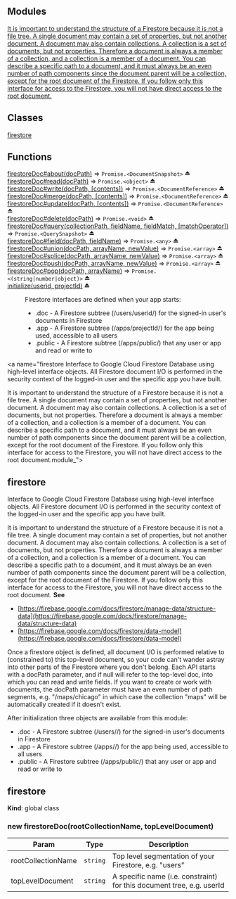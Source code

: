 ## Modules

<dl>
<dt><a href="#firestoreInterface to Google Cloud Firestore Database using high-level interface objects. All Firestore document I/O is performed in the security context of the logged-in user and the specific app you have built.It is important to understand the structure of a Firestore because it is not a file tree. A single document may contain a set of properties, but not another document. A document may also contain collections. A collection is a set of documents, but not properties. Therefore a document is always a member of a collection, and a collection is a member of a document. You can describe a specific path to a document, and it must always be an even number of path components since the document parent will be a collection, except for the root document of the Firestore. If you follow only thisinterface for access to the Firestore, you will not have direct access to the root document.module_">firestoreInterface to Google Cloud Firestore Database using high-level interface objects. All Firestore document I/O is performed in the security context of the logged-in user and the specific app you have built.It is important to understand the structure of a Firestore because it is not a file tree. A single document may contain a set of properties, but not another document. A document may also contain collections. A collection is a set of documents, but not properties. Therefore a document is always a member of a collection, and a collection is a member of a document. You can describe a specific path to a document, and it must always be an even number of path components since the document parent will be a collection, except for the root document of the Firestore. If you follow only thisinterface for access to the Firestore, you will not have direct access to the root document.</a></dt>
<dd></dd>
</dl>

## Classes

<dl>
<dt><a href="#firestore">firestore</a></dt>
<dd></dd>
</dl>

## Functions

<dl>
<dt><a href="#exp_module_firestore--firestoreDoc+about">firestoreDoc#about(docPath)</a> ⇒ <code>Promise.&lt;DocumentSnapshot&gt;</code> ⏏</dt>
<dd></dd>
<dt><a href="#exp_module_firestore--firestoreDoc+read">firestoreDoc#read(docPath)</a> ⇒ <code>Promise.&lt;object&gt;</code> ⏏</dt>
<dd></dd>
<dt><a href="#exp_module_firestore--firestoreDoc+write">firestoreDoc#write(docPath, [contents])</a> ⇒ <code>Promise.&lt;DocumentReference&gt;</code> ⏏</dt>
<dd></dd>
<dt><a href="#exp_module_firestore--firestoreDoc+merge">firestoreDoc#merge(docPath, [contents])</a> ⇒ <code>Promise.&lt;DocumentReference&gt;</code> ⏏</dt>
<dd></dd>
<dt><a href="#exp_module_firestore--firestoreDoc+update">firestoreDoc#update(docPath, [contents])</a> ⇒ <code>Promise.&lt;DocumentReference&gt;</code> ⏏</dt>
<dd></dd>
<dt><a href="#exp_module_firestore--firestoreDoc+delete">firestoreDoc#delete(docPath)</a> ⇒ <code>Promise.&lt;void&gt;</code> ⏏</dt>
<dd></dd>
<dt><a href="#exp_module_firestore--firestoreDoc+query">firestoreDoc#query(collectionPath, fieldName, fieldMatch, [matchOperator])</a> ⇒ <code>Promise.&lt;QuerySnapshot&gt;</code> ⏏</dt>
<dd></dd>
<dt><a href="#exp_module_firestore--firestoreDoc+field">firestoreDoc#field(docPath, fieldName)</a> ⇒ <code>Promise.&lt;any&gt;</code> ⏏</dt>
<dd></dd>
<dt><a href="#exp_module_firestore--firestoreDoc+union">firestoreDoc#union(docPath, arrayName, newValue)</a> ⇒ <code>Promise.&lt;array&gt;</code> ⏏</dt>
<dd></dd>
<dt><a href="#exp_module_firestore--firestoreDoc+splice">firestoreDoc#splice(docPath, arrayName, newValue)</a> ⇒ <code>Promise.&lt;array&gt;</code> ⏏</dt>
<dd></dd>
<dt><a href="#exp_module_firestore--firestoreDoc+push">firestoreDoc#push(docPath, arrayName, newValue)</a> ⇒ <code>Promise.&lt;array&gt;</code> ⏏</dt>
<dd></dd>
<dt><a href="#exp_module_firestore--firestoreDoc+pop">firestoreDoc#pop(docPath, arrayName)</a> ⇒ <code>Promise.&lt;(string|number|object)&gt;</code> ⏏</dt>
<dd></dd>
<dt><a href="#exp_module_firestore--initialize">initialize(userid, projectId)</a> ⏏</dt>
<dd><p>Firestore interfaces are defined when your app starts:</p>
<ul>
<li>.doc - A Firestore subtree (/users/userid/) for the signed-in user&#39;s documents in Firestore</li>
<li>.app - A Firestore subtree (/apps/projectId/) for the app being used, accessible to all users</li>
<li>.public - A Firestore subtree (/apps/public/) that any user or app and read or write to</li>
</ul>
</dd>
</dl>

<a name="firestoreInterface to Google Cloud Firestore Database using high-level interface objects. All Firestore document I/O is performed in the security context of the logged-in user and the specific app you have built.It is important to understand the structure of a Firestore because it is not a file tree. A single document may contain a set of properties, but not another document. A document may also contain collections. A collection is a set of documents, but not properties. Therefore a document is always a member of a collection, and a collection is a member of a document. You can describe a specific path to a document, and it must always be an even number of path components since the document parent will be a collection, except for the root document of the Firestore. If you follow only thisinterface for access to the Firestore, you will not have direct access to the root document.module_"></a>

## firestoreInterface to Google Cloud Firestore Database using high-level interface objects. All Firestore document I/O is performed in the security context of the logged-in user and the specific app you have built.It is important to understand the structure of a Firestore because it is not a file tree. A single document may contain a set of properties, but not another document. A document may also contain collections. A collection is a set of documents, but not properties. Therefore a document is always a member of a collection, and a collection is a member of a document. You can describe a specific path to a document, and it must always be an even number of path components since the document parent will be a collection, except for the root document of the Firestore. If you follow only thisinterface for access to the Firestore, you will not have direct access to the root document.
**See**

- [https://firebase.google.com/docs/firestore/manage-data/structure-data](https://firebase.google.com/docs/firestore/manage-data/structure-data)
- [https://firebase.google.com/docs/firestore/data-model](https://firebase.google.com/docs/firestore/data-model)Once a firestore object is defined, all document I/O is performed relative to (constrained to)this top-level document, so your code can't wander astray into other parts of the Firestorewhere you don't belong. Each API starts with a docPath parameter, and if null will refer to the top-level doc, into which you can read and write fields. If you want to create or work with documents, the docPath parameter must have an even number of path segments, e.g. "/maps/chicago" in which casethe collection "maps" will be automatically created if it doesn't exist. After initialization three objects are available from this module:* .doc - A Firestore subtree (/users/<userid>/) for the signed-in user's documents in Firestore* .app - A Firestore subtree (/apps/<projectId>/) for the app being used, accessible to all users* .public - A Firestore subtree (/apps/public/) that any user or app and read or write to

<a name="firestore"></a>

## firestore
**Kind**: global class  
<a name="new_firestore_new"></a>

### new firestoreDoc(rootCollectionName, topLevelDocument)

| Param | Type | Description |
| --- | --- | --- |
| rootCollectionName | <code>string</code> | Top level segmentation of your Firestore, e.g. "users" |
| topLevelDocument | <code>string</code> | A specific name (i.e. constraint) for this document tree, e.g. userId |

